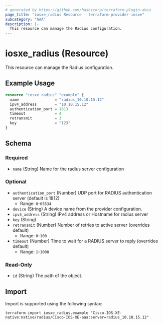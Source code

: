 ```yaml
---
# generated by https://github.com/hashicorp/terraform-plugin-docs
page_title: "iosxe_radius Resource - terraform-provider-iosxe"
subcategory: "AAA"
description: |-
  This resource can manage the Radius configuration.
---
```


# iosxe_radius (Resource)

This resource can manage the Radius configuration.

## Example Usage

```terraform
resource "iosxe_radius" "example" {
  name                = "radius_10.10.15.12"
  ipv4_address        = "10.10.15.12"
  authentication_port = 1813
  timeout             = 4
  retransmit          = 3
  key                 = "123"
}
```

<!-- schema generated by tfplugindocs -->
## Schema

### Required

- `name` (String) Name for the radius server configuration

### Optional

- `authentication_port` (Number) UDP port for RADIUS authentication server (default is 1812)
  - Range: `0`-`65534`
- `device` (String) A device name from the provider configuration.
- `ipv4_address` (String) IPv4 address or Hostname for radius server
- `key` (String)
- `retransmit` (Number) Number of retries to active server (overrides default)
  - Range: `0`-`100`
- `timeout` (Number) Time to wait for a RADIUS server to reply (overrides default)
  - Range: `1`-`1000`

### Read-Only

- `id` (String) The path of the object.

## Import

Import is supported using the following syntax:

```shell
terraform import iosxe_radius.example "Cisco-IOS-XE-native:native/radius/Cisco-IOS-XE-aaa:server=radius_10.10.15.12"
```
